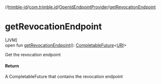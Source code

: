 //[trimble-id](../../../index.md)/[com.trimble.id](../index.md)/[OpenIdEndpointProvider](index.md)/[getRevocationEndpoint](get-revocation-endpoint.md)

# getRevocationEndpoint

[JVM]\
open fun [getRevocationEndpoint](get-revocation-endpoint.md)(): [CompletableFuture](https://docs.oracle.com/javase/8/docs/api/java/util/concurrent/CompletableFuture.html)&lt;[URI](https://docs.oracle.com/javase/8/docs/api/java/net/URI.html)&gt;

Get the revocation endpoint

#### Return

A CompletableFuture that contains the revocation endpoint
